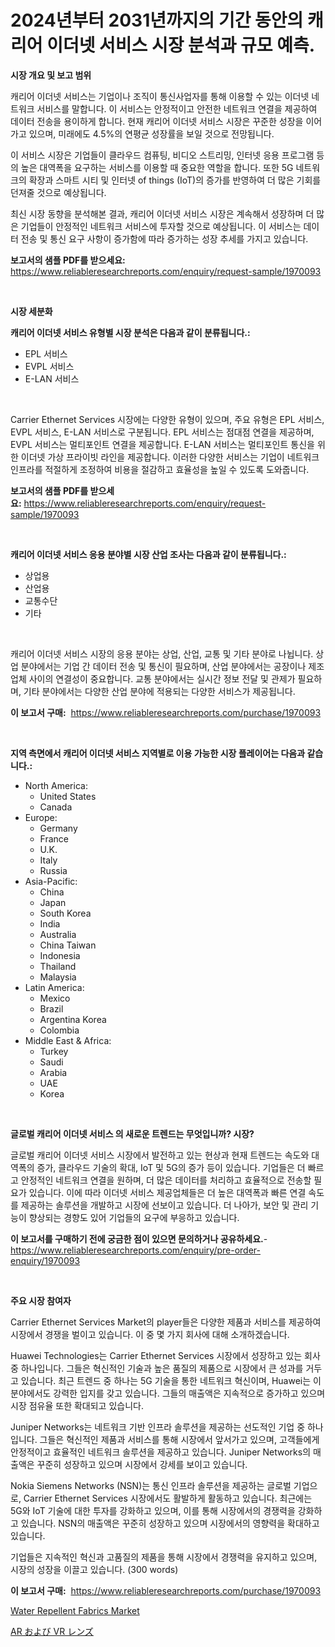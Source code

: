 <p><h1>2024년부터 2031년까지의 기간 동안의 캐리어 이더넷 서비스 시장 분석과 규모 예측.</h1></p><p><strong>시장 개요 및 보고 범위</strong></p>
<p><p>캐리어 이더넷 서비스는 기업이나 조직이 통신사업자를 통해 이용할 수 있는 이더넷 네트워크 서비스를 말합니다. 이 서비스는 안정적이고 안전한 네트워크 연결을 제공하여 데이터 전송을 용이하게 합니다. 현재 캐리어 이더넷 서비스 시장은 꾸준한 성장을 이어가고 있으며, 미래에도 4.5%의 연평균 성장률을 보일 것으로 전망됩니다.</p><p>이 서비스 시장은 기업들이 클라우드 컴퓨팅, 비디오 스트리밍, 인터넷 응용 프로그램 등의 높은 대역폭을 요구하는 서비스를 이용할 때 중요한 역할을 합니다. 또한 5G 네트워크의 확장과 스마트 시티 및 인터넷 of things (IoT)의 증가를 반영하여 더 많은 기회를 던져줄 것으로 예상됩니다.</p><p>최신 시장 동향을 분석해본 결과, 캐리어 이더넷 서비스 시장은 계속해서 성장하며 더 많은 기업들이 안정적인 네트워크 서비스에 투자할 것으로 예상됩니다. 이 서비스는 데이터 전송 및 통신 요구 사항이 증가함에 따라 증가하는 성장 추세를 가지고 있습니다.</p></p>
<p><strong>보고서의 샘플 PDF를 받으세요:</strong> <a href="https://www.reliableresearchreports.com/enquiry/request-sample/1970093">https://www.reliableresearchreports.com/enquiry/request-sample/1970093</a></p>
<p>&nbsp;</p>
<p><strong>시장 세분화</strong></p>
<p><strong>캐리어 이더넷 서비스 유형별 시장 분석은 다음과 같이 분류됩니다.:</strong></p>
<p><ul><li>EPL 서비스</li><li>EVPL 서비스</li><li>E-LAN 서비스</li></ul></p>
<p>&nbsp;</p>
<p><p>Carrier Ethernet Services 시장에는 다양한 유형이 있으며, 주요 유형은 EPL 서비스, EVPL 서비스, E-LAN 서비스로 구분됩니다. EPL 서비스는 점대점 연결을 제공하며, EVPL 서비스는 멀티포인트 연결을 제공합니다. E-LAN 서비스는 멀티포인트 통신을 위한 이더넷 가상 프라이빗 라인을 제공합니다. 이러한 다양한 서비스는 기업이 네트워크 인프라를 적절하게 조정하여 비용을 절감하고 효율성을 높일 수 있도록 도와줍니다.</p></p>
<p><strong>보고서의 샘플 PDF를 받으세요:</strong>&nbsp;<a href="https://www.reliableresearchreports.com/enquiry/request-sample/1970093">https://www.reliableresearchreports.com/enquiry/request-sample/1970093</a></p>
<p>&nbsp;</p>
<p><strong> 캐리어 이더넷 서비스 응용 분야별 시장 산업 조사는 다음과 같이 분류됩니다.:</strong></p>
<p><ul><li>상업용</li><li>산업용</li><li>교통수단</li><li>기타</li></ul></p>
<p>&nbsp;</p>
<p><p>캐리어 이더넷 서비스 시장의 응용 분야는 상업, 산업, 교통 및 기타 분야로 나뉩니다. 상업 분야에서는 기업 간 데이터 전송 및 통신이 필요하며, 산업 분야에서는 공장이나 제조업체 사이의 연결성이 중요합니다. 교통 분야에서는 실시간 정보 전달 및 관제가 필요하며, 기타 분야에서는 다양한 산업 분야에 적용되는 다양한 서비스가 제공됩니다.</p></p>
<p><strong>이 보고서 구매:</strong>&nbsp; <a href="https://www.reliableresearchreports.com/purchase/1970093">https://www.reliableresearchreports.com/purchase/1970093</a></p>
<p>&nbsp;</p>
<p><strong>지역 측면에서 캐리어 이더넷 서비스 지역별로 이용 가능한 시장 플레이어는 다음과 같습니다.:</strong></p>
<p><ul>
    <li>
        North America:
        <ul>
            <li>United States</li>
            <li>Canada</li>
        </ul>
    </li>
    <li>
        Europe:
        <ul>
            <li>Germany</li>
            <li>France</li>
            <li>U.K.</li>
            <li>Italy</li>
            <li>Russia</li>
        </ul>
    </li>
    <li>
        Asia-Pacific:
        <ul>
            <li>China</li>
            <li>Japan</li>
            <li>South Korea</li>
            <li>India</li>
            <li>Australia</li>
            <li>China Taiwan</li>
            <li>Indonesia</li>
            <li>Thailand</li>
            <li>Malaysia</li>
        </ul>
    </li>
    <li>
        Latin America:
        <ul>
            <li>Mexico</li>
            <li>Brazil</li>
            <li>Argentina Korea</li>
            <li>Colombia</li>
        </ul>
    </li>
    <li>
        Middle East & Africa:
        <ul>
            <li>Turkey</li>
            <li>Saudi</li>
            <li>Arabia</li>
            <li>UAE</li>
            <li>Korea</li>
        </ul>
    </li>
    </ul></p>
<p>&nbsp;</p>
<p><strong>글로벌 캐리어 이더넷 서비스 의 새로운 트렌드는 무엇입니까? 시장?</strong></p>
<p><p>글로벌 캐리어 이더넷 서비스 시장에서 발전하고 있는 현상과 현재 트렌드는 속도와 대역폭의 증가, 클라우드 기술의 확대, IoT 및 5G의 증가 등이 있습니다. 기업들은 더 빠르고 안정적인 네트워크 연결을 원하며, 더 많은 데이터를 처리하고 효율적으로 전송할 필요가 있습니다. 이에 따라 이더넷 서비스 제공업체들은 더 높은 대역폭과 빠른 연결 속도를 제공하는 솔루션을 개발하고 시장에 선보이고 있습니다. 더 나아가, 보안 및 관리 기능이 향상되는 경향도 있어 기업들의 요구에 부응하고 있습니다.</p></p>
<p><strong>이 보고서를 구매하기 전에 궁금한 점이 있으면 문의하거나 공유하세요.</strong>- <a href="https://www.reliableresearchreports.com/enquiry/pre-order-enquiry/1970093">https://www.reliableresearchreports.com/enquiry/pre-order-enquiry/1970093</a></p>
<p>&nbsp;</p>
<p><strong>주요 시장 참여자</strong></p>
<p><p>Carrier Ethernet Services Market의 player들은 다양한 제품과 서비스를 제공하여 시장에서 경쟁을 벌이고 있습니다. 이 중 몇 가지 회사에 대해 소개하겠습니다.</p><p>Huawei Technologies는 Carrier Ethernet Services 시장에서 성장하고 있는 회사 중 하나입니다. 그들은 혁신적인 기술과 높은 품질의 제품으로 시장에서 큰 성과를 거두고 있습니다. 최근 트렌드 중 하나는 5G 기술을 통한 네트워크 혁신이며, Huawei는 이 분야에서도 강력한 입지를 갖고 있습니다. 그들의 매출액은 지속적으로 증가하고 있으며 시장 점유율 또한 확대되고 있습니다.</p><p>Juniper Networks는 네트워크 기반 인프라 솔루션을 제공하는 선도적인 기업 중 하나입니다. 그들은 혁신적인 제품과 서비스를 통해 시장에서 앞서가고 있으며, 고객들에게 안정적이고 효율적인 네트워크 솔루션을 제공하고 있습니다. Juniper Networks의 매출액은 꾸준히 성장하고 있으며 시장에서 강세를 보이고 있습니다.</p><p>Nokia Siemens Networks (NSN)는 통신 인프라 솔루션을 제공하는 글로벌 기업으로, Carrier Ethernet Services 시장에서도 활발하게 활동하고 있습니다. 최근에는 5G와 IoT 기술에 대한 투자를 강화하고 있으며, 이를 통해 시장에서의 경쟁력을 강화하고 있습니다. NSN의 매출액은 꾸준히 성장하고 있으며 시장에서의 영향력을 확대하고 있습니다.</p><p>기업들은 지속적인 혁신과 고품질의 제품을 통해 시장에서 경쟁력을 유지하고 있으며, 시장의 성장을 이끌고 있습니다. (300 words)</p></p>
<p><strong>이 보고서 구매:</strong>&nbsp;&nbsp;<a href="https://www.reliableresearchreports.com/purchase/1970093">https://www.reliableresearchreports.com/purchase/1970093</a></p>
<p><p><a href="https://invited-way-688.notion.site/Water-Repellent-Fabrics-Market-Analysis-Examines-its-Scope-on-Growth-Opportunities-and-Forecasted-T-bd5e32a636374ba2a92b6e8c665a7fc1">Water Repellent Fabrics Market</a></p><p><a href="https://medium.com/@bl2501989/ar%E3%81%8A%E3%82%88%E3%81%B3vr%E3%83%AC%E3%83%B3%E3%82%BA%E5%B8%82%E5%A0%B4%E3%81%AE%E5%88%86%E6%9E%90%E3%81%A82024%E5%B9%B4%E3%81%8B%E3%82%892031%E5%B9%B4%E3%81%BE%E3%81%A7%E3%81%AE%E6%9C%9F%E9%96%93%E3%81%AE%E3%82%B5%E3%82%A4%E3%82%BA%E4%BA%88%E6%B8%AC-90a7d3dc0565">AR および VR レンズ</a></p></p>
